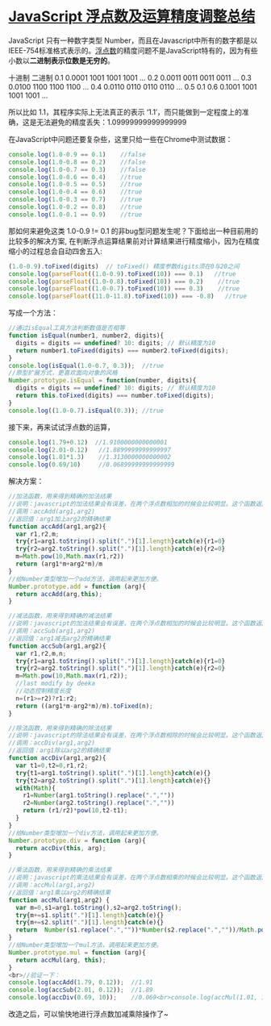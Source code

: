 # [JavaScript 浮点数及运算精度调整总结](http://www.codeceo.com/article/javascript-float-number.html)

JavaScript 只有一种数字类型 Number，而且在Javascript中所有的数字都是以IEEE-754标准格式表示的。[浮点数](http://www.codeceo.com/article/float-number.html)的精度问题不是JavaScript特有的，因为有些小数以**二进制表示位数是无穷的**。

十进制       二进制
0.1              0.0001 1001 1001 1001 …
0.2              0.0011 0011 0011 0011 …
0.3              0.0100 1100 1100 1100 …
0.4              0.0110 0110 0110 0110 …
0.5              0.1
0.6              0.1001 1001 1001 1001 …

所以比如 1.1，其程序实际上无法真正的表示 ‘1.1′，而只能做到一定程度上的准确，这是无法避免的精度丢失：1.09999999999999999

在JavaScript中问题还要复杂些，这里只给一些在Chrome中测试数据：

```javascript
console.log(1.0-0.9 == 0.1)    //false
console.log(1.0-0.8 == 0.2)    //false
console.log(1.0-0.7 == 0.3)    //false
console.log(1.0-0.6 == 0.4)    //true
console.log(1.0-0.5 == 0.5)    //true
console.log(1.0-0.4 == 0.6)    //true
console.log(1.0-0.3 == 0.7)    //true
console.log(1.0-0.2 == 0.8)    //true
console.log(1.0-0.1 == 0.9)    //true
```

那如何来避免这类 1.0-0.9 != 0.1 的非bug型问题发生呢？下面给出一种目前用的比较多的解决方案, 在判断浮点运算结果前对计算结果进行精度缩小，因为在精度缩小的过程总会自动四舍五入:

```javascript
(1.0-0.9).toFixed(digits)  // toFixed() 精度参数digits须在0与20之间
console.log(parseFloat((1.0-0.9).toFixed(10)) === 0.1)   //true
console.log(parseFloat((1.0-0.8).toFixed(10)) === 0.2)    //true
console.log(parseFloat((1.0-0.7).toFixed(10)) === 0.3)    //true
console.log(parseFloat((11.0-11.8).toFixed(10)) === -0.8)   //true
```

写成一个方法：

```javascript
//通过isEqual工具方法判断数值是否相等
function isEqual(number1, number2, digits){
  digits = digits == undefined? 10: digits; // 默认精度为10
  return number1.toFixed(digits) === number2.toFixed(digits);
}
console.log(isEqual(1.0-0.7, 0.3));  //true
//原型扩展方式，更喜欢面向对象的风格
Number.prototype.isEqual = function(number, digits){
  digits = digits == undefined? 10: digits; // 默认精度为10
  return this.toFixed(digits) === number.toFixed(digits);
}
console.log((1.0-0.7).isEqual(0.3)); //true
```

接下来，再来试试浮点数的运算，

```javascript
console.log(1.79+0.12)  //1.9100000000000001
console.log(2.01-0.12)   //1.8899999999999997
console.log(1.01*1.3)    //1.3130000000000002
console.log(0.69/10)     //0.06899999999999999
```

解决方案：

```javascript
//加法函数，用来得到精确的加法结果
//说明：javascript的加法结果会有误差，在两个浮点数相加的时候会比较明显。这个函数返回较为精确的加法结果。
//调用：accAdd(arg1,arg2)
//返回值：arg1加上arg2的精确结果
function accAdd(arg1,arg2){
  var r1,r2,m;
  try{r1=arg1.toString().split(".")[1].length}catch(e){r1=0}
  try{r2=arg2.toString().split(".")[1].length}catch(e){r2=0}
  m=Math.pow(10,Math.max(r1,r2))
  return (arg1*m+arg2*m)/m
}
//给Number类型增加一个add方法，调用起来更加方便。
Number.prototype.add = function (arg){
  return accAdd(arg,this);
}

//减法函数，用来得到精确的减法结果
//说明：javascript的加法结果会有误差，在两个浮点数相加的时候会比较明显。这个函数返回较为精确的减法结果。
//调用：accSub(arg1,arg2)
//返回值：arg1减去arg2的精确结果
function accSub(arg1,arg2){
  var r1,r2,m,n;
  try{r1=arg1.toString().split(".")[1].length}catch(e){r1=0}
  try{r2=arg2.toString().split(".")[1].length}catch(e){r2=0}
  m=Math.pow(10,Math.max(r1,r2));
  //last modify by deeka
  //动态控制精度长度
  n=(r1>=r2)?r1:r2;
  return ((arg1*m-arg2*m)/m).toFixed(n);
}

//除法函数，用来得到精确的除法结果
//说明：javascript的除法结果会有误差，在两个浮点数相除的时候会比较明显。这个函数返回较为精确的除法结果。
//调用：accDiv(arg1,arg2)
//返回值：arg1除以arg2的精确结果
function accDiv(arg1,arg2){
  var t1=0,t2=0,r1,r2;
  try{t1=arg1.toString().split(".")[1].length}catch(e){}
  try{t2=arg2.toString().split(".")[1].length}catch(e){}
  with(Math){
    r1=Number(arg1.toString().replace(".",""))
    r2=Number(arg2.toString().replace(".",""))
    return (r1/r2)*pow(10,t2-t1);
  }
}
//给Number类型增加一个div方法，调用起来更加方便。
Number.prototype.div = function (arg){
  return accDiv(this, arg);
}

//乘法函数，用来得到精确的乘法结果
//说明：javascript的乘法结果会有误差，在两个浮点数相乘的时候会比较明显。这个函数返回较为精确的乘法结果。
//调用：accMul(arg1,arg2)
//返回值：arg1乘以arg2的精确结果
function accMul(arg1,arg2) {
  var m=0,s1=arg1.toString(),s2=arg2.toString();
  try{m+=s1.split(".")[1].length}catch(e){}
  try{m+=s2.split(".")[1].length}catch(e){}
  return  Number(s1.replace(".",""))*Number(s2.replace(".",""))/Math.pow(10,m)
}
//给Number类型增加一个mul方法，调用起来更加方便。
Number.prototype.mul = function (arg){
  return accMul(arg, this);
}
<br>//验证一下：
console.log(accAdd(1.79, 0.12));  //1.91
console.log(accSub(2.01, 0.12));  //1.89
console.log(accDiv(0.69, 10));    //0.069<br>console.log(accMul(1.01, 1.3));   //1.313
```

改造之后，可以愉快地进行浮点数加减乘除操作了~

